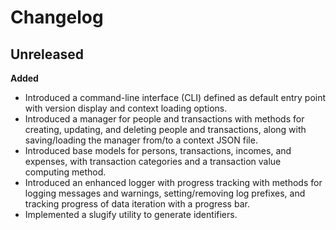 # Changelog

## Unreleased

**Added**

- Introduced a command-line interface (CLI) defined as default entry point
  with version display and context loading options.
- Introduced a manager for people and transactions
  with methods for creating, updating, and deleting people and transactions,
  along with saving/loading the manager from/to a context JSON file.
- Introduced base models for persons, transactions, incomes, and expenses,
  with transaction categories and a transaction value computing method.
- Introduced an enhanced logger with progress tracking with methods for logging messages and warnings,
  setting/removing log prefixes, and tracking progress of data iteration with a progress bar.
- Implemented a slugify utility to generate identifiers.
